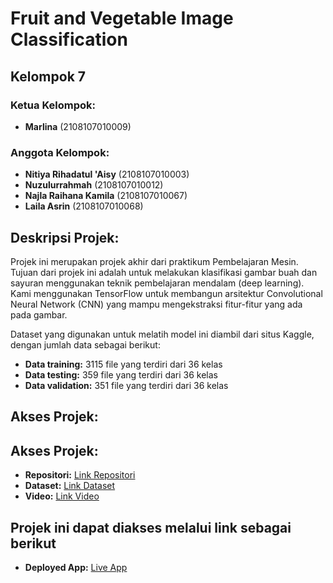 # Fruit and Vegetable Image Classification

## Kelompok 7

### Ketua Kelompok:
- **Marlina** (2108107010009)

### Anggota Kelompok:
- **Nitiya Rihadatul 'Aisy** (2108107010003)
- **Nuzulurrahmah** (2108107010012)
- **Najla Raihana Kamila** (2108107010067)
- **Laila Asrin** (2108107010068)

## Deskripsi Projek:
Projek ini merupakan projek akhir dari praktikum Pembelajaran Mesin. Tujuan dari projek ini adalah untuk melakukan klasifikasi gambar buah dan sayuran menggunakan teknik pembelajaran mendalam (deep learning). Kami menggunakan TensorFlow untuk membangun arsitektur Convolutional Neural Network (CNN) yang mampu mengekstraksi fitur-fitur yang ada pada gambar.

Dataset yang digunakan untuk melatih model ini diambil dari situs Kaggle, dengan jumlah data sebagai berikut:
- **Data training:** 3115 file yang terdiri dari 36 kelas
- **Data testing:** 359 file yang terdiri dari 36 kelas
- **Data validation:** 351 file yang terdiri dari 36 kelas

## Akses Projek:
## Akses Projek:
- **Repositori:** [Link Repositori](https://github.com/marlinaa31/ImageClassification_ProyekAkhir_Kelompok7)
- **Dataset:** [Link Dataset](https://www.kaggle.com/datasets/kritikseth/fruit-and-vegetable-image-recognition)
- **Video:** [Link Video](#)


## Projek ini dapat diakses melalui link sebagai berikut
- **Deployed App:** [Live App](https://marlinaa31-imageclassification-proyekakhir-kelompok7-app-zswcbb.streamlit.app/)  

